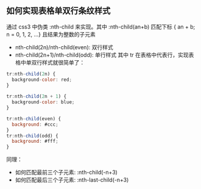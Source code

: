 ## 如何实现表格单双行条纹样式

通过 css3 中伪类 :nth-child 来实现。其中 :nth-child(an+b) 匹配下标 { an + b; n = 0, 1, 2, ...} 且结果为整数的子元素

- nth-child(2n)/nth-child(even): 双行样式
- nth-child(2n+1)/nth-child(odd): 单行样式
其中 tr 在表格中代表行，实现表格中单双行样式就很简单了：

```javascript
tr:nth-child(2n) {
  background-color: red;
}
 
tr:nth-child(2n + 1) {
  background-color: blue;
}
```

```javascript
tr:nth-child(even) {
  background: #ccc;
}
tr:nth-child(odd) {
  background: #fff;
}
```

同理：

* 如何匹配最前三个子元素: :nth-child(-n+3)
* 如何匹配最后三个子元素: :nth-last-child(-n+3)